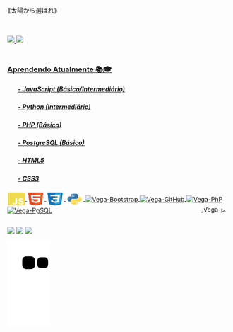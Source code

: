 ⟪太陽から選ばれ⟫⠀⠀⠀⠀⠀⠀⠀⠀⠀⠀⠀⠀⠀⠀⠀⠀⠀⠀⠀⠀⠀⠀⠀⠀⠀⠀⠀⠀⠀⠀⠀⠀⠀⠀⠀⠀⠀⠀⠀⠀⠀⠀⠀⠀⠀⠀⠀⠀⠀⠀⠀⠀⠀⠀⠀⠀⠀⠀⠀⠀⠀⠀⠀⠀⠀⠀⠀⠀⠀⠀⠀⠀⠀⠀⠀⠀


<div>

 <a href="https://github.com/VegaCenturion">

 <img height="220em" src="https://github-readme-stats.vercel.app/api?username=VegaCenturion&show_icons=true&theme=graywhite&include_all_commits=true&count_private=true&border_color=e6b800&title_color=e6b800"/>

 <img height="220em" src="https://github-readme-stats.vercel.app/api/top-langs/?username=VegaCenturion&show_icons=true&theme=graywhite&include_all_commits=true&count_private=true&border_color=e6b800&title_color=e6b800"/>

</div> <br>
 
 ##
 
<div>
 <h3>Aprendendo Atualmente 📚🎓 </h3>
  <ul>  
	  <h5> - JavaScript (Básico/Intermediário)</h5>
	  <h5> - Python (Intermediário)</h5>
	  <h5> - PHP (Básico)</h5>
	  <h5> - PostgreSQL (Básico)</h5>
	  <h5> - HTML5</h5>
	  <h5> - CSS3</h5>
   <ul>
</div>
  <img align="center" alt="Vega-Js" height="30" width="40" src="https://raw.githubusercontent.com/devicons/devicon/master/icons/javascript/javascript-plain.svg">
  <img align="center" alt="Vega-HTML" height="30" width="40" src="https://raw.githubusercontent.com/devicons/devicon/master/icons/html5/html5-original.svg">
  <img align="center" alt="Vega-CSS" height="30" width="40" src="https://raw.githubusercontent.com/devicons/devicon/master/icons/css3/css3-original.svg">
  <img align="center" alt="Vega-Python" height="30" width="40" src="https://raw.githubusercontent.com/devicons/devicon/master/icons/python/python-original.svg">
  <img align="center" alt="Vega-Bootstrap" height="30" width="40" src="https://cdn.jsdelivr.net/gh/devicons/devicon/icons/bootstrap/bootstrap-original.svg">
  <img align="center" alt="Vega-GitHub" height="30" width="40" src="https://cdn.jsdelivr.net/gh/devicons/devicon/icons/github/github-original-wordmark.svg">
  <img align="center" alt="Vega-PhP" height="30" width="40" src="https://cdn.jsdelivr.net/gh/devicons/devicon/icons/php/php-original.svg">
  <img align="right" alt="Vega-pic" height="150" style="border-radius:50px;" src="https://media1.giphy.com/media/smwmcgThi3sZQ7i7O4/giphy.gif">
  <img align="center" alt="Vega-PgSQL" height="40" width="50" src="https://cdn.jsdelivr.net/gh/devicons/devicon/icons/postgresql/postgresql-original-wordmark.svg">
</div>
  
  ##
  
<div> 
  <a href="https://www.instagram.com/ph4xx3/" target="_blank"><img src="https://img.shields.io/badge/-Instagram-%23E4405F?style=for-the-badge&logo=instagram&logoColor=white" target="_blank"></a>
 <a href="https://discord.com/channels/381856182098460672/381856182098460675" target="_blank"><img src="https://img.shields.io/badge/Discord-7289DA?style=for-the-badge&logo=discord&logoColor=white" target="_blank"></a>
  <a href="https://open.spotify.com/playlist/76TVzuJVqc45fZZVQDQWIb" target="_blank"><img src="https://img.shields.io/badge/Spotify-1ED760?&style=for-the-badge&logo=spotify&logoColor=whit"></a>
 
![Snake animation](https://github.com/VegaCenturion/VegaCenturion/blob/output/github-contribution-grid-snake.svg)
